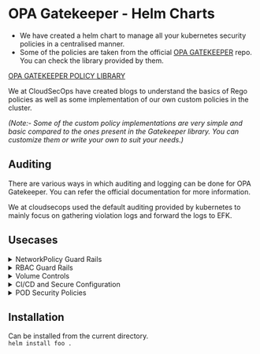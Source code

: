 # OPA Gatekeeper - Helm Charts


- We have created a helm chart to manage all your kubernetes security policies in a centralised manner.
- Some of the policies are taken from the official [OPA GATEKEEPER](https://github.com/open-policy-agent/gatekeeper) repo. You can check the library provided by them.

[OPA GATEKEEPER POLICY LIBRARY](https://github.com/open-policy-agent/gatekeeper-library/tree/master/library) 

We at CloudSecOps have created blogs to understand the basics of Rego policies as well as some implementation of our own custom policies in the cluster. 

<em>(Note:- Some of the custom policy implementations are very simple and basic compared to the ones present in the Gatekeeper library. You can customize them or write your own to suit your needs.) </em>

## 
## Auditing 

There are various ways in which auditing and logging can be done for OPA Gatekeeper. You can refer the official documentation for more information.

We at cloudsecops used the default auditing provided by kubernetes to mainly focus on gathering violation logs and forward the logs to EFK.
##
## Usecases
<details>
<summary>NetworkPolicy Guard Rails</summary>
<br>
    <ul>
        <li>Enforce Namespace Restrictions for Robust NetworkPolicy Enforcement.</li>
        <li>Restrict Namespace and Pod Selectors in NetworkPolicies.</li>
        <li>Restrict Ingress Traffic Label Selectors in NetworkPolicies.</li>
        <li>Restrict Ingress Ports in NetworkPolicies.</li>
        <li>Restrict Ingress IP CIDR Ranges in NetworkPolicies.</li>
        <li>Restrict Egress Label Selectors in NetworkPolicies.</li>
        <li>Restrict Egress Ports in NetworkPolicies.</li>
        <li>Restrict Egress IP CIDR Ranges in NetworkPolicies.</li>
    </ul>
<br>
</details>
<details>
<summary>RBAC Guard Rails</summary>
<br>
    <ul>
        <li>Service Accounts: Prohibit Namespaces.</li>
        <li>Restrict Users who can Manage Roles and Cluster Roles.</li>
        <li>Prohibit Wildcard Verbs in Roles and ClusterRoles.</li>
        <li>Prohibit Wildcard Subjects in RoleBindings and ClusterRoleBindings.</li>
    </ul>
    <br>
    </details> 
<details>
<summary>Volume Controls</summary>
<br>
    <ul>
        <li>Storage Classes: Prohibit Retain Reclaim Policy.</li>
        <li>Storage Classes: Require Strong Encryption.</li>
        <li>Deny Privileged Containers.</li>
    </ul>
    <br>
 </details>
<details>
<summary>CI/CD and Secure Configuration</summary>
<br>
    <ul>
        <li>CI/CD: Require Trusted Image Repository and Hardened Images.</li>
        <li>CI/CD: Block Latest Image Tag.</li>
        <li>Pods: Prohibit Unauthorized Host Paths.</li>
        <li>Pods: Prohibit Host Network.</li>
        <li>Pods: Prohibit Unauthorized Config Map Volumes.</li>
        <li>Prohibit Pod Exec Resource.</li>
    </ul> 
<br>
</details>
<details>
<summary>POD Security Policies</summary>
<br>
    <ul>
        <li>Restrict escalation to root privileges.</li>
        <li>Control Linux capabilites.</li>
        <li>Control usage of Host file system/network-ports/namespaces</li>
        <li>Control container sysctl profiles.</li>
        <li>Control AppArmor profile used by containers.</li>
        <li>Control secComp profile used by containers.</li>
        <li>Control the seLinux context of containers.</li>
    </ul> 
<br><br>
</details>

##
## Installation
Can be installed from the current directory. <br>
` helm install foo . ` 


